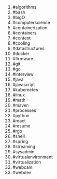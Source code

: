 1. #algorithms
1. #bash
1. #bigO
1. #computerscience
1. #containerization
1. #containers
1. #content
1. #cooling
1. #datastructures
1. #docker
1. #firmware
1. #git
1. #go
1. #interview
1. #java
1. #javascript
1. #kubernetes
1. #linux
1. #math
1. #maven
1. #processes
1. #python
1. #react
1. #resume
1. #rgb
1. #shell
1. #spring
1. #streaming
1. #sysadmin
1. #virtualenvironment
1. #virtualization
1. #webcam
1. #webdev
